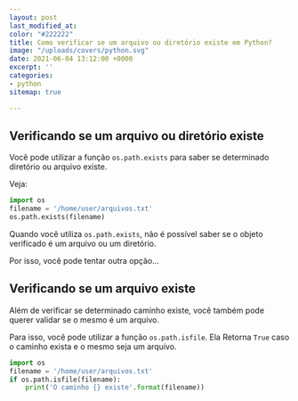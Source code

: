 ```yaml
---
layout: post
last_modified_at: 
color: "#222222"
title: Como verificar se um arquivo ou diretório existe em Python?
image: "/uploads/covers/python.svg"
date: 2021-06-04 13:12:00 +0000
excerpt: ''
categories:
- python
sitemap: true

---
```

## Verificando se um arquivo ou diretório existe

Você pode utilizar a função `os.path.exists` para saber se determinado diretório ou arquivo existe.

Veja:

```python
import os
filename = '/home/user/arquivos.txt'
os.path.exists(filename)
```

Quando você utiliza `os.path.exists`, não é possível saber se o objeto verificado é um arquivo ou um diretório.

Por isso, você pode tentar outra opção...

## Verificando se um arquivo existe

Além de verificar se determinado caminho existe, você também pode querer validar se o mesmo é um arquivo. 

Para isso, você pode utilizar a função `os.path.isfile`. Ela Retorna `True` caso o caminho exista e o mesmo seja um arquivo.

```python
import os
filename = '/home/user/arquivos.txt'
if os.path.isfile(filename):
	print('O caminho {} existe'.format(filename))
```

